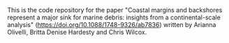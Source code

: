 This is the code repository for the paper "Coastal margins and backshores represent a major sink for marine debris: insights from a continental-scale analysis" (https://doi.org/10.1088/1748-9326/ab7836) written by Arianna Olivelli, Britta Denise Hardesty and Chris Wilcox. 

